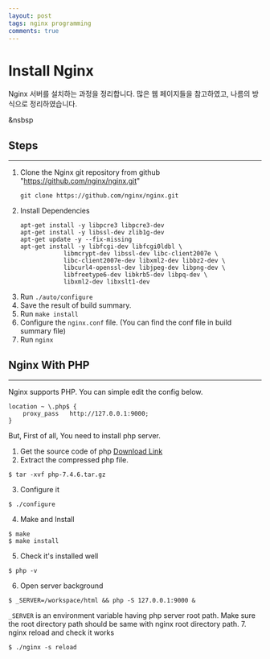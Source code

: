 ```yaml
---
layout: post
tags: nginx programming
comments: true
---
```


# Install Nginx


Nginx 서버를 설치하는 과정을 정리합니다. 많은 웹 페이지들을 참고하였고,
나름의 방식으로 정리하였습니다.


&nsbsp


## Steps

---

1. Clone the Nginx git repository from github "https://github.com/nginx/nginx.git"
    ```
    git clone https://github.com/nginx/nginx.git
    ```
2. Install Dependencies
    ```
    apt-get install -y libpcre3 libpcre3-dev
    apt-get install -y libssl-dev zlib1g-dev
    apt-get update -y --fix-missing
    apt-get install -y libfcgi-dev libfcgi0ldbl \
                libmcrypt-dev libssl-dev libc-client2007e \
                libc-client2007e-dev libxml2-dev libbz2-dev \
                libcurl4-openssl-dev libjpeg-dev libpng-dev \
                libfreetype6-dev libkrb5-dev libpq-dev \
                libxml2-dev libxslt1-dev
    ```
3. Run `./auto/configure`
4. Save the result of build summary.
5. Run `make install`
6. Configure the `nginx.conf` file. (You can find the conf file in build summary file)
7. Run `nginx`





## Nginx With PHP

---


Nginx supports PHP. You can simple edit the config below.

```
location ~ \.php$ {
    proxy_pass   http://127.0.0.1:9000;
}
```

But, First of all, You need to install php server.

1. Get the source code of php [Download Link](https://www.php.net/distributions/php-7.4.6.tar.gz)
2. Extract the compressed php file.
```
$ tar -xvf php-7.4.6.tar.gz
```
3. Configure it
```
$ ./configure
```
4. Make and Install
```
$ make
$ make install
```
5. Check it's installed well
```
$ php -v
```
6. Open server background
```
$ _SERVER=/workspace/html && php -S 127.0.0.1:9000 &
```
`_SERVER` is an environment variable having php server root path. Make sure the root directory path should be 
same with nginx root directory path.
7. nginx reload and check it works
```
$ ./nginx -s reload
```
